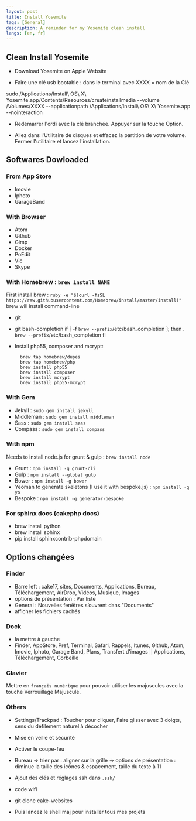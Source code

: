 ```yaml
---
layout: post
title: Install Yosemite
tags: [General]
description: A reminder for my Yosemite clean install
langs: [en, fr]
---
```


## Clean Install Yosemite

- Download Yosemite on Apple Website

- Faire une clé usb bootable : dans le terminal avec XXXX = nom de la Clé

sudo /Applications/Install\ OS\ X\ Yosemite.app/Contents/Resources/createinstallmedia --volume /Volumes/XXXX --applicationpath /Applications/Install\ OS\ X\ Yosemite.app --nointeraction

- Redémarrer l'ordi avec la clé branchée. Appuyer sur la touche Option.

- Allez dans l'Utilitaire de disques et effacez la partition de votre volume.
Fermer l'utilitaire et lancez l'installation.


## Softwares Dowloaded

### From App Store

- Imovie
- Iphoto
- GarageBand

### With Browser

- Atom
- Github
- Gimp
- Docker
- PoEdit
- Vlc
- Skype

### With Homebrew : `brew install NAME`

First install brew : `ruby -e "$(curl -fsSL https://raw.githubusercontent.com/Homebrew/install/master/install)"`
brew will install command-line

- git
- git bash-completion
      if [ -f `brew --prefix`/etc/bash_completion ]; then
        . `brew --prefix`/etc/bash_completion
      fi

- Install php55, composer and mcrypt:

        brew tap homebrew/dupes
        brew tap homebrew/php
        brew install php55
        brew install composer
        brew install mcrypt
        brew install php55-mcrypt

### With Gem

- Jekyll : `sudo gem install jekyll`
- Middleman : `sudo gem install middleman`
- Sass : `sudo gem install sass`
- Compass : `sudo gem install compass`

### With npm

Needs to install node.js for grunt & gulp : `brew install node`

- Grunt : `npm install -g grunt-cli`
- Gulp : `npm install --global gulp`
- Bower : `npm install -g bower`
- Yeoman to generate skeletons (I use it with bespoke.js) : `npm install -g yo`
- Bespoke : `npm install -g generator-bespoke`

### For sphinx docs (cakephp docs)

- brew install python
- brew install sphinx
- pip install sphinxcontrib-phpdomain


## Options changées

### Finder

- Barre left : cake17, sites, Documents, Applications, Bureau,
  Téléchargement, AirDrop, Vidéos, Musique, Images
- options de présentation : Par liste
- General : Nouvelles fenêtres s’ouvrent dans "Documents"
- afficher les fichiers cachés

### Dock

- la mettre à gauche
- Finder, AppStore, Pref, Terminal, Safari, Rappels, Itunes, Github, Atom,
  Imovie, Iphoto, Garage Band, Plans, Transfert d'images
  || Applications, Téléchargement, Corbeille

### Clavier

Mettre en `français numérique` pour pouvoir utiliser les majuscules avec la touche Verrouillage Majuscule.

### Others

- Settings/Trackpad : Toucher pour cliquer, Faire glisser avec 3 doigts, sens du défilement naturel à décocher
- Mise en veille et sécurité
- Activer le coupe-feu
- Bureau
    => trier par : aligner sur la grille
    => options de présentation : diminue la taille des icônes & espacement, taille du texte à 11
- Ajout des clés et réglages ssh dans `.ssh/`
- code wifi

- git clone cake-websites
- Puis lancez le shell maj pour installer tous mes projets
